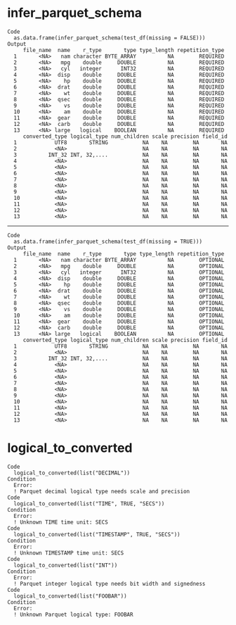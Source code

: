 # infer_parquet_schema

    Code
      as.data.frame(infer_parquet_schema(test_df(missing = FALSE)))
    Output
         file_name  name    r_type       type type_length repetition_type
      1       <NA>   nam character BYTE_ARRAY          NA        REQUIRED
      2       <NA>   mpg    double     DOUBLE          NA        REQUIRED
      3       <NA>   cyl   integer      INT32          NA        REQUIRED
      4       <NA>  disp    double     DOUBLE          NA        REQUIRED
      5       <NA>    hp    double     DOUBLE          NA        REQUIRED
      6       <NA>  drat    double     DOUBLE          NA        REQUIRED
      7       <NA>    wt    double     DOUBLE          NA        REQUIRED
      8       <NA>  qsec    double     DOUBLE          NA        REQUIRED
      9       <NA>    vs    double     DOUBLE          NA        REQUIRED
      10      <NA>    am    double     DOUBLE          NA        REQUIRED
      11      <NA>  gear    double     DOUBLE          NA        REQUIRED
      12      <NA>  carb    double     DOUBLE          NA        REQUIRED
      13      <NA> large   logical    BOOLEAN          NA        REQUIRED
         converted_type logical_type num_children scale precision field_id
      1            UTF8       STRING           NA    NA        NA       NA
      2            <NA>                        NA    NA        NA       NA
      3          INT_32 INT, 32,....           NA    NA        NA       NA
      4            <NA>                        NA    NA        NA       NA
      5            <NA>                        NA    NA        NA       NA
      6            <NA>                        NA    NA        NA       NA
      7            <NA>                        NA    NA        NA       NA
      8            <NA>                        NA    NA        NA       NA
      9            <NA>                        NA    NA        NA       NA
      10           <NA>                        NA    NA        NA       NA
      11           <NA>                        NA    NA        NA       NA
      12           <NA>                        NA    NA        NA       NA
      13           <NA>                        NA    NA        NA       NA

---

    Code
      as.data.frame(infer_parquet_schema(test_df(missing = TRUE)))
    Output
         file_name  name    r_type       type type_length repetition_type
      1       <NA>   nam character BYTE_ARRAY          NA        OPTIONAL
      2       <NA>   mpg    double     DOUBLE          NA        OPTIONAL
      3       <NA>   cyl   integer      INT32          NA        OPTIONAL
      4       <NA>  disp    double     DOUBLE          NA        OPTIONAL
      5       <NA>    hp    double     DOUBLE          NA        OPTIONAL
      6       <NA>  drat    double     DOUBLE          NA        OPTIONAL
      7       <NA>    wt    double     DOUBLE          NA        OPTIONAL
      8       <NA>  qsec    double     DOUBLE          NA        OPTIONAL
      9       <NA>    vs    double     DOUBLE          NA        OPTIONAL
      10      <NA>    am    double     DOUBLE          NA        OPTIONAL
      11      <NA>  gear    double     DOUBLE          NA        OPTIONAL
      12      <NA>  carb    double     DOUBLE          NA        OPTIONAL
      13      <NA> large   logical    BOOLEAN          NA        OPTIONAL
         converted_type logical_type num_children scale precision field_id
      1            UTF8       STRING           NA    NA        NA       NA
      2            <NA>                        NA    NA        NA       NA
      3          INT_32 INT, 32,....           NA    NA        NA       NA
      4            <NA>                        NA    NA        NA       NA
      5            <NA>                        NA    NA        NA       NA
      6            <NA>                        NA    NA        NA       NA
      7            <NA>                        NA    NA        NA       NA
      8            <NA>                        NA    NA        NA       NA
      9            <NA>                        NA    NA        NA       NA
      10           <NA>                        NA    NA        NA       NA
      11           <NA>                        NA    NA        NA       NA
      12           <NA>                        NA    NA        NA       NA
      13           <NA>                        NA    NA        NA       NA

# logical_to_converted

    Code
      logical_to_converted(list("DECIMAL"))
    Condition
      Error:
      ! Parquet decimal logical type needs scale and precision
    Code
      logical_to_converted(list("TIME", TRUE, "SECS"))
    Condition
      Error:
      ! Unknown TIME time unit: SECS
    Code
      logical_to_converted(list("TIMESTAMP", TRUE, "SECS"))
    Condition
      Error:
      ! Unknown TIMESTAMP time unit: SECS
    Code
      logical_to_converted(list("INT"))
    Condition
      Error:
      ! Parquet integer logical type needs bit width and signedness
    Code
      logical_to_converted(list("FOOBAR"))
    Condition
      Error:
      ! Unknown Parquet logical type: FOOBAR


